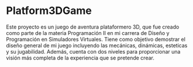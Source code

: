 # Platform3DGame
 Este proyecto es un juego de aventura plataformero 3D, que fue creado como parte de la materia Programación II en mi carrera de Diseño y Programación en Simuladores Virtuales. Tiene como objetivo demostrar el diseño general de mi juego incluyendo las mecánicas, dinámicas, esteticas y su jugabilidad. Además, cuenta con dos niveles para proporcionar una visión más completa de la experiencia que se pretende crear.
